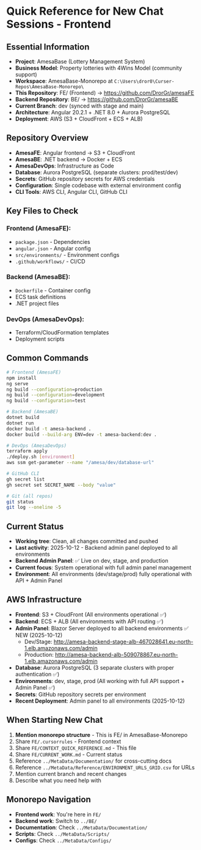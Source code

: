 # Quick Reference for New Chat Sessions - Frontend

## Essential Information
- **Project**: AmesaBase (Lottery Management System)
- **Business Model**: Property lotteries with 4Wins Model (community support)
- **Workspace**: AmesaBase-Monorepo at `C:\Users\dror0\Curser-Repos\AmesaBase-Monorepo\`
- **This Repository**: FE/ (Frontend) → https://github.com/DrorGr/amesaFE
- **Backend Repository**: BE/ → https://github.com/DrorGr/amesaBE
- **Current Branch**: dev (synced with stage and main)
- **Architecture**: Angular 20.2.1 + .NET 8.0 + Aurora PostgreSQL
- **Deployment**: AWS (S3 + CloudFront + ECS + ALB)

## Repository Overview
- **AmesaFE**: Angular frontend → S3 + CloudFront
- **AmesaBE**: .NET backend → Docker + ECS
- **AmesaDevOps**: Infrastructure as Code
- **Database**: Aurora PostgreSQL (separate clusters: prod/test/dev)
- **Secrets**: GitHub repository secrets for AWS credentials
- **Configuration**: Single codebase with external environment config
- **CLI Tools**: AWS CLI, Angular CLI, GitHub CLI

## Key Files to Check
### Frontend (AmesaFE):
- `package.json` - Dependencies
- `angular.json` - Angular config
- `src/environments/` - Environment configs
- `.github/workflows/` - CI/CD

### Backend (AmesaBE):
- `Dockerfile` - Container config
- ECS task definitions
- .NET project files

### DevOps (AmesaDevOps):
- Terraform/CloudFormation templates
- Deployment scripts

## Common Commands
```bash
# Frontend (AmesaFE)
npm install
ng serve
ng build --configuration=production
ng build --configuration=development
ng build --configuration=test

# Backend (AmesaBE)
dotnet build
dotnet run
docker build -t amesa-backend .
docker build --build-arg ENV=dev -t amesa-backend:dev .

# DevOps (AmesaDevOps)
terraform apply
./deploy.sh [environment]
aws ssm get-parameter --name "/amesa/dev/database-url"

# GitHub CLI
gh secret list
gh secret set SECRET_NAME --body "value"

# Git (all repos)
git status
git log --oneline -5
```

## Current Status
- **Working tree**: Clean, all changes committed and pushed
- **Last activity**: 2025-10-12 - Backend admin panel deployed to all environments
- **Backend Admin Panel**: ✅ Live on dev, stage, and production
- **Current focus**: System operational with full admin panel management
- **Environment**: All environments (dev/stage/prod) fully operational with API + Admin Panel

## AWS Infrastructure
- **Frontend**: S3 + CloudFront (All environments operational ✅)
- **Backend**: ECS + ALB (All environments with API routing ✅)
- **Admin Panel**: Blazor Server deployed to all backend environments ✅ NEW (2025-10-12)
  - Dev/Stage: http://amesa-backend-stage-alb-467028641.eu-north-1.elb.amazonaws.com/admin
  - Production: http://amesa-backend-alb-509078867.eu-north-1.elb.amazonaws.com/admin
- **Database**: Aurora PostgreSQL (3 separate clusters with proper authentication ✅)
- **Environments**: dev, stage, prod (All working with full API support + Admin Panel ✅)
- **Secrets**: GitHub repository secrets per environment
- **Recent Deployment**: Admin panel to all environments (2025-10-12)

## When Starting New Chat
1. **Mention monorepo structure** - This is FE/ in AmesaBase-Monorepo
2. Share `FE/.cursorrules` - Frontend context
3. Share `FE/CONTEXT_QUICK_REFERENCE.md` - This file
4. Share `FE/CURRENT_WORK.md` - Current status
5. Reference `../MetaData/Documentation/` for cross-cutting docs
6. Reference `../MetaData/Reference/ENVIRONMENT_URLS_GRID.csv` for URLs
7. Mention current branch and recent changes
8. Describe what you need help with

## Monorepo Navigation
- **Frontend work**: You're here in `FE/`
- **Backend work**: Switch to `../BE/`
- **Documentation**: Check `../MetaData/Documentation/`
- **Scripts**: Check `../MetaData/Scripts/`
- **Configs**: Check `../MetaData/Configs/`
